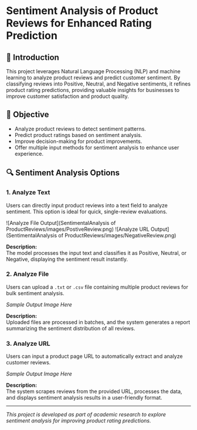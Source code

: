 # Sentiment Analysis of Product Reviews for Enhanced Rating Prediction

## 📖 Introduction
This project leverages Natural Language Processing (NLP) and machine learning to analyze product reviews and predict customer sentiment. By classifying reviews into Positive, Neutral, and Negative sentiments, it refines product rating predictions, providing valuable insights for businesses to improve customer satisfaction and product quality.

## 🚀 Objective
- Analyze product reviews to detect sentiment patterns.  
- Predict product ratings based on sentiment analysis.  
- Improve decision-making for product improvements.  
- Offer multiple input methods for sentiment analysis to enhance user experience.

## 🔍 Sentiment Analysis Options

### 1. **Analyze Text**
Users can directly input product reviews into a text field to analyze sentiment. This option is ideal for quick, single-review evaluations.

![Analyze File Output](SentimentalAnalysis of ProductReviews/images/PostiveReview.png)
![Analyze URL Output](SentimentalAnalysis of ProductReviews/images/NegativeReview.png)

**Description:**  
The model processes the input text and classifies it as Positive, Neutral, or Negative, displaying the sentiment result instantly.

### 2. **Analyze File**
Users can upload a `.txt` or `.csv` file containing multiple product reviews for bulk sentiment analysis.

*Sample Output Image Here*

**Description:**  
Uploaded files are processed in batches, and the system generates a report summarizing the sentiment distribution of all reviews.

### 3. **Analyze URL**
Users can input a product page URL to automatically extract and analyze customer reviews.

*Sample Output Image Here*

**Description:**  
The system scrapes reviews from the provided URL, processes the data, and displays sentiment analysis results in a user-friendly format.

---

*This project is developed as part of academic research to explore sentiment analysis for improving product rating predictions.*

